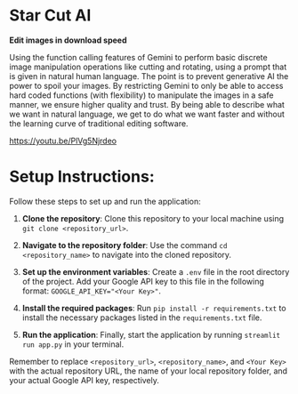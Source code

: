 # Star Cut AI

**Edit images in download speed**

Using the function calling features of Gemini to perform basic discrete image manipulation operations like cutting and rotating, using a prompt that is given in natural human language. The point is to prevent generative AI the power to spoil your images. By restricting Gemini to only be able to access hard coded functions (with flexibility) to manipulate the images in a safe manner, we ensure higher quality and trust. By being able to describe what we want in natural language, we get to do what we want faster and without the learning curve of traditional editing software.

https://youtu.be/PlVg5Njrdeo

# Setup Instructions:

Follow these steps to set up and run the application:

1. **Clone the repository**: Clone this repository to your local machine using `git clone <repository_url>`.

2. **Navigate to the repository folder**: Use the command `cd <repository_name>` to navigate into the cloned repository.

3. **Set up the environment variables**: Create a `.env` file in the root directory of the project. Add your Google API key to this file in the following format: `GOOGLE_API_KEY="<Your Key>"`.

4. **Install the required packages**: Run `pip install -r requirements.txt` to install the necessary packages listed in the `requirements.txt` file.

5. **Run the application**: Finally, start the application by running `streamlit run app.py` in your terminal.

Remember to replace `<repository_url>`, `<repository_name>`, and `<Your Key>` with the actual repository URL, the name of your local repository folder, and your actual Google API key, respectively.
